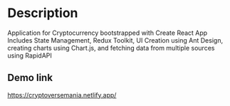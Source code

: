 # Description
Application for Cryptocurrency bootstrapped with Create React App 
Includes State Management, Redux Toolkit, UI Creation using Ant Design, creating charts using Chart.js, and fetching data from multiple sources using RapidAPI 

## Demo link
https://cryptoversemania.netlify.app/
